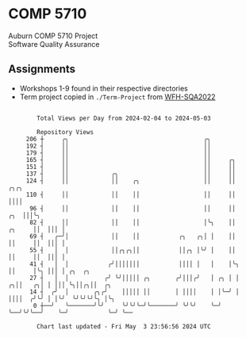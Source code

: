 # COMP 5710
Auburn COMP 5710 Project  
Software Quality Assurance

## Assignments
- Workshops 1-9 found in their respective directories
- Term project copied in `./Term-Project` from [WFH-SQA2022](https://github.com/wumphlett/WFH-SQA2022-AUBURN)

```

        Total Views per Day from 2024-02-04 to 2024-05-03

        Repository Views
     206 ┼     ╭╮                                      ╭╮
     192 ┤     ││                                      ││
     179 ┤     ││                                      ││
     165 ┤     ││                                      ││     ╭╮
     151 ┤     ││                                      ││     ││
     137 ┤     ││            ╭╮                        ││     ││
     124 ┤     ││            ││    ╭╮                  ││     ││                ╭╮╭╮
     110 ┤     ││            ││    ││                  ││     ││                ││││
      96 ┤     ││            ││    ││                  ││     ││            ╭╮  │││╰╮
      82 ┤     ││            ││    ││                  │╰╮    ││     ╭╮     ││  │││ │
      69 ┤   ╭─╯│            ││    ││           ╭╮   ╭╮│ │    ││     ││     ││  │││ │
      55 ┤   │  │            ││╭╮╭╮││           ││╭╮ │╰╯ │    ││     ││     ││  │││ │
      41 ┤   │  │           ╭╯│││││││           ││││ │   │    │╰╮    ││     │╰╮ │││ │ ╭╮  ╭╮
      27 ┤   │  │          ╭╯ ╰╯│││││ ╭╮       ╭╯│││╭╯   │ ╭╮ │ │  ╭╮││   ╭╮│ │ │││ ╰╮││╭╮││  ╭╮
      14 ┤  ╭╯  │       ╭╮╭╯    │││││ ││       │ ││││    │ │╰─╯ │  ││││  ╭╯╰╯ │ │╰╯  ╰╯╰╯╰╯╰╮ │╰╮
       0 ┼──╯   ╰───────╯╰╯     ╰╯╰╯╰─╯╰───────╯ ╰╯╰╯    ╰─╯    ╰──╯╰╯╰──╯    ╰─╯           ╰─╯ ╰──

        Chart last updated - Fri May  3 23:56:56 2024 UTC
        
```
